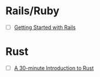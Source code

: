 # Rails/Ruby

- [ ] [Getting Started with Rails](http://guides.rubyonrails.org/getting_started.html)

# Rust

- [ ] [A 30-minute Introduction to Rust](http://doc.rust-lang.org/master/intro.html)
